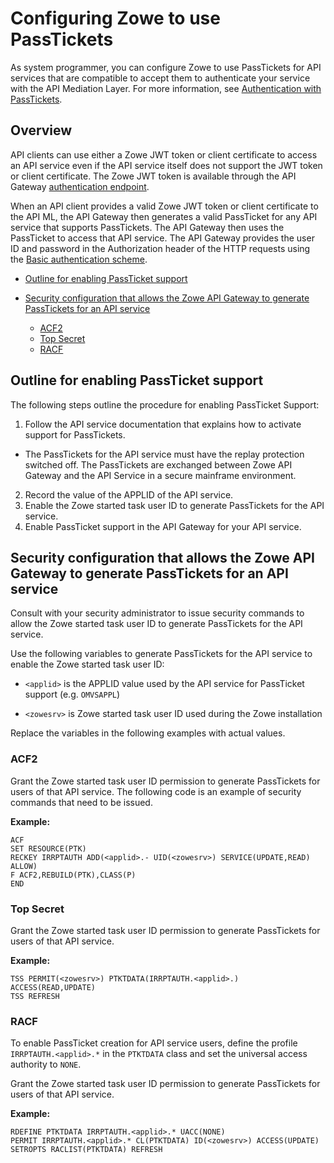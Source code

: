# Configuring Zowe to use PassTickets

As system programmer, you can configure Zowe to use PassTickets for API services that are compatible to accept them to authenticate your service with the API Mediation Layer.
For more information, see [Authentication with PassTickets](authentication-for-apiml-services.md#authentication-with-passtickets).

## Overview
API clients can use either a Zowe JWT token or client certificate to access an API service even if the API service itself does not support the JWT token or client certificate.
The Zowe JWT token is available through the API Gateway [authentication endpoint](../extend-apiml/authentication-for-apiml-services).

When an API client provides a valid Zowe JWT token or client certificate to the API ML, the API Gateway then generates a valid PassTicket for any API service that supports PassTickets.
The API Gateway then uses the PassTicket to access that API service.
The API Gateway provides the user ID and password in the Authorization header of the HTTP requests using the
[Basic authentication scheme](https://developer.mozilla.org/en-US/docs/Web/HTTP/Authentication#Basic_authentication_scheme).

- [Outline for enabling PassTicket support](#outline-for-enabling-passticket-support)
- [Security configuration that allows the Zowe API Gateway to generate PassTickets for an API service](#security-configuration-that-allows-the-zowe-api-gateway-to-generate-passtickets-for-an-api-service)

    - [ACF2](#acf2)
    - [Top Secret](#top-secret)
    - [RACF](#racf)

## Outline for enabling PassTicket support

The following steps outline the procedure for enabling PassTicket Support:

1. Follow the API service documentation that explains how to activate support for PassTickets.
  - The PassTickets for the API service must have the replay protection switched off. The PassTickets are exchanged between Zowe API Gateway and the API Service in a secure mainframe environment.
2. Record the value of the APPLID of the API service.
3. Enable the Zowe started task user ID to generate PassTickets for the API service.
4. Enable PassTicket support in the API Gateway for your API service.

## Security configuration that allows the Zowe API Gateway to generate PassTickets for an API service

Consult with your security administrator to issue security commands to allow the Zowe started task user ID to generate PassTickets for the API service.

Use the following variables to generate PassTickets for the API service to enable the Zowe started task user ID:

- `<applid>` is the APPLID value used by the API service for PassTicket support (e.g. `OMVSAPPL`)

- `<zowesrv>` is Zowe started task user ID used during the Zowe installation

Replace the variables in the following examples with actual values.

### ACF2

Grant the Zowe started task user ID permission to generate PassTickets for users of that API service.
The following code is an example of security commands that need to be issued.

**Example:**

```markup
ACF
SET RESOURCE(PTK)
RECKEY IRRPTAUTH ADD(<applid>.- UID(<zowesrv>) SERVICE(UPDATE,READ) ALLOW)
F ACF2,REBUILD(PTK),CLASS(P)
END
```

### Top Secret

Grant the Zowe started task user ID permission to generate PassTickets for users of that API service.

**Example:**

```markup
TSS PERMIT(<zowesrv>) PTKTDATA(IRRPTAUTH.<applid>.) ACCESS(READ,UPDATE)
TSS REFRESH
```

### RACF

To enable PassTicket creation for API service users, define the profile `IRRPTAUTH.<applid>.*` in the `PTKTDATA` class and set the universal access authority to `NONE`.

Grant the Zowe started task user ID permission to generate PassTickets for users of that API service.

**Example:**

```markup
RDEFINE PTKTDATA IRRPTAUTH.<applid>.* UACC(NONE)
PERMIT IRRPTAUTH.<applid>.* CL(PTKTDATA) ID(<zowesrv>) ACCESS(UPDATE)
SETROPTS RACLIST(PTKTDATA) REFRESH
```
